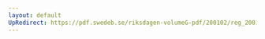 ```yaml
---
layout: default
UpRedirect: https://pdf.swedeb.se/riksdagen-volumeG-pdf/200102/reg_200102/reg_200102_0450.pdf
---
```

